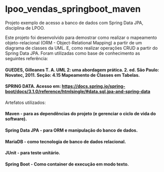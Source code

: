 # lpoo_vendas_springboot_maven
Projeto exemplo de acesso a banco de dados com Spring Data JPA, disciplina de LPOO.

Este projeto foi desenvolvido para demostrar como realizar o mapeamento objeto-relacional (ORM - Object-Relational Mapping) a partir de um diagrama de classes da UML. E, como realizar operações CRUD a partir do Spring Data JPA.
Foram utilizadas como base de conhecimento as seguintes referência:
#### GUEDES, Gilleanes T. A. UML 2: uma abordagem prática. 2. ed. São Paulo: Novatec, 2011. Seção: 4.15 Mapeamento de Classes em Tabelas.
#### SPRING DATA. Acesso em: https://docs.spring.io/spring-boot/docs/3.1.0/reference/htmlsingle/#data.sql.jpa-and-spring-data

Artefatos utilizados:

#### Maven - para as dependências do projeto (e gerenciar o ciclo de vida do software).
#### Spring Data JPA - para ORM e manipulação do banco de dados.
#### MariaDB - como tecnologia de banco de dados relacional.
#### JUnit - para teste unitário.
#### Spring Boot - Como container de execução em modo texto.

